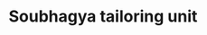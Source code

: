 ---
title: "Soubhagya tailoring unit"
url: /thiruvananthapuram/soubhagya-tailoring-unit/
shop: Schneiderei
---